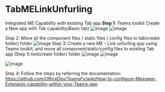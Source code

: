 # TabMELinkUnfurling
Integrated ME Capability with existing Tab app
**Step 1**: Teams toolkit Create a New app with Tab capability(Basic tab)
![image](https://github.com/Nikwp2911/TabMELinkUnfurling/assets/120272329/f0be67b4-921a-4edd-b24b-6d0aea70ad41)
![image](https://github.com/Nikwp2911/TabMELinkUnfurling/assets/120272329/7031f682-f31f-44a1-8e10-36880bce270c)

Step 2: Move all the component files / static files / config files to tab(create folder) folder
![image](https://github.com/Nikwp2911/TabMELinkUnfurling/assets/120272329/35bc9338-3300-4c23-ae78-eafd89fc1b7c)
 Step 3: Create a new ME - Link unfurling app using Teams toolkit, and move all component/static/config files to existing Tab app (Step 1) bot(create folder) folder
 ![image](https://github.com/Nikwp2911/TabMELinkUnfurling/assets/120272329/d4553cde-4a1f-4294-9756-a3beadb2bd50)
 ![image](https://github.com/Nikwp2911/TabMELinkUnfurling/assets/120272329/c102ac08-307a-4202-b91f-f14460340d14)

![image](https://github.com/Nikwp2911/TabMELinkUnfurling/assets/120272329/8a190aa1-ccad-4c9c-9074-f12c8ad87cf4)

 Step 4: Follow the steps by referring the documentation:
https://github.com/OfficeDev/TeamsFx/wiki/How-to-configure-Message-Extension-capability-within-your-Teams-app

